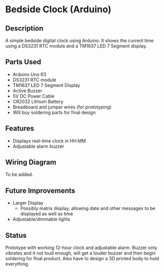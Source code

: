 # Bedside Clock (Arduino)

## Description
A simple bedside digital clock using Arduino. It shows the current time using a DS3231 RTC module and a TM1637 LED 7 Segment display.

## Parts Used
- Arduino Uno R3
- DS3231 RTC module
- TM1637 LED 7 Segment Display 
- Active Buzzer
- 5V DC Power Cable
- CR2032 Lithium Battery 
- Breadboard and jumper wires (for prototyping)
- Will buy soldering parts for final design 

## Features
- Displays real-time clock in HH:MM
- Adjustable alarm buzzer 

## Wiring Diagram
To be added.

## Future Improvements
- Larger Display
    - Possibly matrix display, allowing date and
      other messages to be displayed as well as time
- Adjustable/dimmable lights

## Status
Prototype with working 12-hour clock and adjustable alarm. Buzzer only vibrates and it not loud enough, will get a louder buzzer and then begin soldering for final product. Also have to design a 3D printed body to hold everything. 